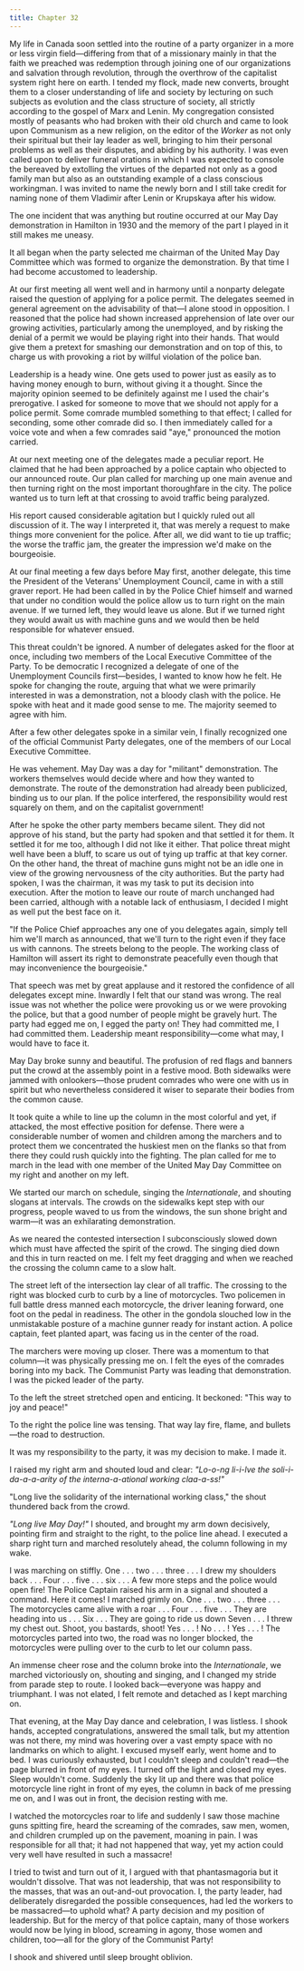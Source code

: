 ```yaml
---
title: Chapter 32
---
```


My life in Canada soon settled into the routine of a party organizer in a more or less virgin field—differing from that of a missionary mainly in that the faith we preached was redemption through joining one of our organizations and salvation through revolution, through the overthrow of the capitalist system right here on earth. I tended my flock, made new converts, brought them to a closer understanding of life and society by lecturing on such subjects as evolution and the class structure of society, all strictly according to the gospel of Marx and Lenin. My congregation consisted mostly of peasants who had broken with their old church and came to look upon Communism as a new religion, on the editor of the <em>Worker</em> as not only their spiritual but their lay leader as well, bringing to him their personal problems as well as their disputes, and abiding by his authority. I was even called upon to deliver funeral orations in which I was expected to console the bereaved by extolling the virtues of the departed not only as a good family man but also as an outstanding example of a class conscious workingman. I was invited to name the newly born and I still take credit for naming none of them Vladimir after Lenin or Krupskaya after his widow.

The one incident that was anything but routine occurred at our May Day demonstration in Hamilton in 1930 and the memory of the part I played in it still makes me uneasy.

It all began when the party selected me chairman of the United May Day Committee which was formed to organize the demonstration. By that time I had become accustomed to leadership. 

At our first meeting all went well and in harmony until a nonparty delegate raised the question of applying for a police permit. The delegates seemed in general agreement on the advisability of that—I alone stood in opposition. I reasoned that the police had shown increased apprehension of late over our growing activities, particularly among the unemployed, and by risking the denial of a permit we would be playing right into their hands. That would give them a pretext for smashing our demonstration and on top of this, to charge us with provoking a riot by willful violation of the police ban.

Leadership is a heady wine. One gets used to power just as easily as to having money enough to burn, without giving it a thought. Since the majority opinion seemed to be definitely against me I used the chair's prerogative. I asked for someone to move that we should not apply for a police permit. Some comrade mumbled something to that effect; I called for seconding, some other comrade did so. I then immediately called for a voice vote and when a few comrades said "aye," pronounced the motion carried.

At our next meeting one of the delegates made a peculiar report. He claimed that he had been approached by a police captain who objected to our announced route. Our plan called for marching up one main avenue and then turning right on the most important thoroughfare in the city. The police wanted us to turn left at that crossing to avoid traffic being paralyzed.

His report caused considerable agitation but I quickly ruled out all discussion of it. The way I interpreted it, that was merely a request to make things more convenient for the police. After all, we did want to tie up traffic; the worse the traffic jam, the greater the impression we'd make on the bourgeoisie.

At our final meeting a few days before May first, another delegate, this time the President of the Veterans' Unemployment Council, came in with a still graver report. He had been called in by the Police Chief himself and warned that under no condition would the police allow us to turn right on the main avenue. If we turned left, they would leave us alone. But if we turned right they would await us with machine guns and we would then be held responsible for whatever ensued.

This threat couldn't be ignored. A number of delegates asked for the floor at once, including two members of the Local Executive Committee of the Party. To be democratic I recognized a delegate of one of the Unemployment Councils first—besides, I wanted to know how he felt. He spoke for changing the route, arguing that what we were primarily interested in was a demonstration, not a bloody clash with the police. He spoke with heat and it made good sense to me. The majority seemed to agree with him.

After a few other delegates spoke in a similar vein, I finally recognized one of the official Communist Party delegates, one of the members of our Local Executive Committee.

He was vehement. May Day was a day for "militant" demonstration. The workers themselves would decide where and how they wanted to demonstrate. The route of the demonstration had already been publicized, binding us to our plan. If the police interfered, the responsibility would rest squarely on them, and on the capitalist government!

After he spoke the other party members became silent. They did not approve of his stand, but the party had spoken and that settled it for them. It settled it for me too, although I did not like it either. That police threat might well have been a bluff, to scare us out of tying up traffic at that key corner. On the other hand, the threat of machine guns might not be an idle one in view of the growing nervousness of the city authorities. But the party had spoken, I was the chairman, it was my task to put its decision into execution. After the motion to leave our route of march unchanged had been carried, although with a notable lack of enthusiasm, I decided I might as well put the best face on it.

"If the Police Chief approaches any one of you delegates again, simply tell him we'll march as announced, that we'll turn to the right even if they face us with cannons. The streets belong to the people. The working class of Hamilton will assert its right to demonstrate peacefully even though that may inconvenience the bourgeoisie."

That speech was met by great applause and it restored the confidence of all delegates except mine. Inwardly I felt that our stand was wrong. The real issue was not whether the police were provoking us or we were provoking the police, but that a good number of people might be gravely hurt. The party had egged me on, I egged the party on! They had committed me, I had committed them. Leadership meant responsibility—come what may, I would have to face it.

May Day broke sunny and beautiful. The profusion of red flags and banners put the crowd at the assembly point in a festive mood. Both sidewalks were jammed with onlookers—those prudent comrades who were one with us in spirit but who nevertheless considered it wiser to separate their bodies from the common cause.

It took quite a while to line up the column in the most colorful and yet, if attacked, the most effective position for defense. There were a considerable number of women and children among the marchers and to protect them we concentrated the huskiest men on the flanks so that from there they could rush quickly into the fighting. The plan called for me to march in the lead with one member of the United May Day Committee on my right and another on my left.

We started our march on schedule, singing the <em>Internationale</em>, and shouting slogans at intervals. The crowds on the sidewalks kept step with our progress, people waved to us from the windows, the sun shone bright and warm—it was an exhilarating demonstration.

As we neared the contested intersection I subconsciously slowed down which must have affected the spirit of the crowd. The singing died down and this in turn reacted on me. I felt my feet dragging and when we reached the crossing the column came to a slow halt.

The street left of the intersection lay clear of all traffic. The crossing to the right was blocked curb to curb by a line of motorcycles. Two policemen in full battle dress manned each motorcycle, the driver leaning forward, one foot on the pedal in readiness. The other in the gondola slouched low in the unmistakable posture of a machine gunner ready for instant action. A police captain, feet planted apart, was facing us in the center of the road.

The marchers were moving up closer. There was a momentum to that column—it was physically pressing me on. I felt the eyes of the comrades boring into my back. The Communist Party was leading that demonstration. I was the picked leader of the party.

To the left the street stretched open and enticing. It beckoned: "This way to joy and peace!"

To the right the police line was tensing. That way lay fire, flame, and bullets—the road to destruction.

It was my responsibility to the party, it was my decision to make. I made it.

I raised my right arm and shouted loud and clear: <em>"Lo-o-ng li-i-lve the soli-i-da-a-a-arity of the interna-a-ational working claa-a-ss!"</em>

"Long live the solidarity of the international working class," the shout thundered back from the crowd.

<em>"Long live May Day!"</em> I shouted, and brought my arm down decisively, pointing firm and straight to the right, to the police line ahead. I executed a sharp right turn and marched resolutely ahead, the column following in my wake.

I was marching on stiffly. One . . . two . . . three . . . I drew my shoulders back . . . Four . . . five . . . six . . . A few more steps and the police would open fire! The Police Captain raised his arm in a signal and shouted a command. Here it comes! I marched grimly on. One . . . two . . . three . . . The motorcycles came alive with a roar . . . Four . . . five . . . They are heading into us . . . Six . . . They are going to ride us down Seven . . . I threw my chest out. Shoot, you bastards, shoot! Yes . . . ! No . . . ! Yes . . . ! The motorcycles parted into two, the road was no longer blocked, the motorcycles were pulling over to the curb to let our column pass.

An immense cheer rose and the column broke into the <em>Internationale</em>, we marched victoriously on, shouting and singing, and I changed my stride from parade step to route. I looked back—everyone was happy and triumphant. I was not elated, I felt remote and detached as I kept marching on.

That evening, at the May Day dance and celebration, I was listless. I shook hands, accepted congratulations, answered the small talk, but my attention was not there, my mind was hovering over a vast empty space with no landmarks on which to alight. I excused myself early, went home and to bed. I was curiously exhausted, but I couldn't sleep and couldn't read—the page blurred in front of my eyes. I turned off the light and closed my eyes. Sleep wouldn't come. Suddenly the sky lit up and there was that police motorcycle line right in front of my eyes, the column in back of me pressing me on, and I was out in front, the decision resting with me.

I watched the motorcycles roar to life and suddenly I saw those machine guns spitting fire, heard the screaming of the comrades, saw men, women, and children crumpled up on the pavement, moaning in pain. I was responsible for all that; it had not happened that way, yet my action could very well have resulted in such a massacre!

I tried to twist and turn out of it, I argued with that phantasmagoria but it wouldn't dissolve. That was not leadership, that was not responsibility to the masses, that was an out-and-out provocation. I, the party leader, had deliberately disregarded the possible consequences, had led the workers to be massacred—to uphold what? A party decision and my position of leadership. But for the mercy of that police captain, many of those workers would now be lying in blood, screaming in agony, those women and children, too—all for the glory of the Communist Party!

I shook and shivered until sleep brought oblivion.
